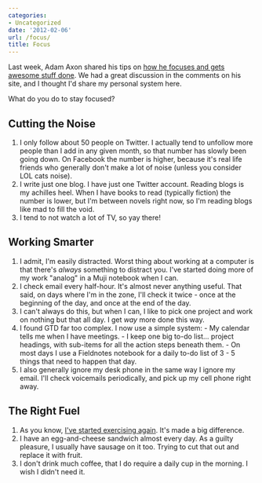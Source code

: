 ```yaml
---
categories:
- Uncategorized
date: '2012-02-06'
url: /focus/
title: Focus
---
```


Last week, Adam Axon shared his tips on <a href="http://a-space-to-speak.posterous.com/focus">how he focuses and gets awesome stuff done</a>. We had a great discussion in the comments on his site, and I thought I'd share my personal system here.

What do you do to stay focused?

<!--more-->

<h2>Cutting the Noise</h2>

<ol>
<li>I only follow about 50 people on Twitter. I actually tend to unfollow more people than I add in any given month, so that number has slowly been going down. On Facebook the number is higher, because it's real life friends who generally don't make a lot of noise (unless you consider LOL cats noise).</li>
<li>I write just one blog. I have just one Twitter account. Reading blogs is my achilles heel. When I have books to read (typically fiction) the number is lower, but I'm between novels right now, so I'm reading blogs like mad to fill the void.</li>
<li>I tend to not watch a lot of TV, so yay there!</li>
</ol>

<h2>Working Smarter</h2>

<ol>
<li>I admit, I'm easily distracted. Worst thing about working at a computer is that there's <em>always</em> something to distract you. I've started doing more of my work "analog" in a Muji notebook when I can.</li>
<li>I check email every half-hour. It's almost never anything useful. That said, on days where I'm in the zone, I'll check it twice - once at the beginning of the day, and once at the end of the day.</li>
<li>I can't always do this, but when I can, I like to pick one project and work on nothing but that all day. I get <em>way</em> more done this way.</li>
<li>I found GTD far too complex. I now use a simple system:
- My calendar tells me when I have meetings.
- I keep one big to-do list... project headings, with sub-items for all the action steps beneath them.
- On most days I use a Fieldnotes notebook for a daily to-do list of 3 - 5 things that need to happen that day.</li>
<li>I also generally ignore my desk phone in the same way I ignore my email. I'll check voicemails periodically, and pick up my cell phone right away.</li>
</ol>

<h2>The Right Fuel</h2>

<ol>
<li>As you know, <a href="https://gomakethings.com/get-diesel/">I've started exercising again</a>. It's made a big difference.</li>
<li>I have an egg-and-cheese sandwich almost every day. As a guilty pleasure, I usually have sausage on it too. Trying to cut that out and replace it with fruit.</li>
<li>I don't drink much coffee, that I do require a daily cup in the morning. I wish I didn't need it.</li>
</ol>